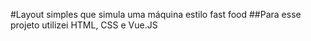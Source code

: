 #Layout simples que simula uma máquina estilo fast food
##Para esse projeto utilizei HTML, CSS e Vue.JS
